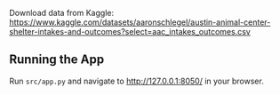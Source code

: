 

Download data from Kaggle: https://www.kaggle.com/datasets/aaronschlegel/austin-animal-center-shelter-intakes-and-outcomes?select=aac_intakes_outcomes.csv

## **Running the App**

Run `src/app.py` and navigate to http://127.0.0.1:8050/ in your browser.
